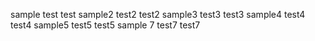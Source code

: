 sample test test
sample2 test2 test2
sample3 test3 test3
sample4 test4 test4
sample5 test5 test5
sample 7 test7 test7







